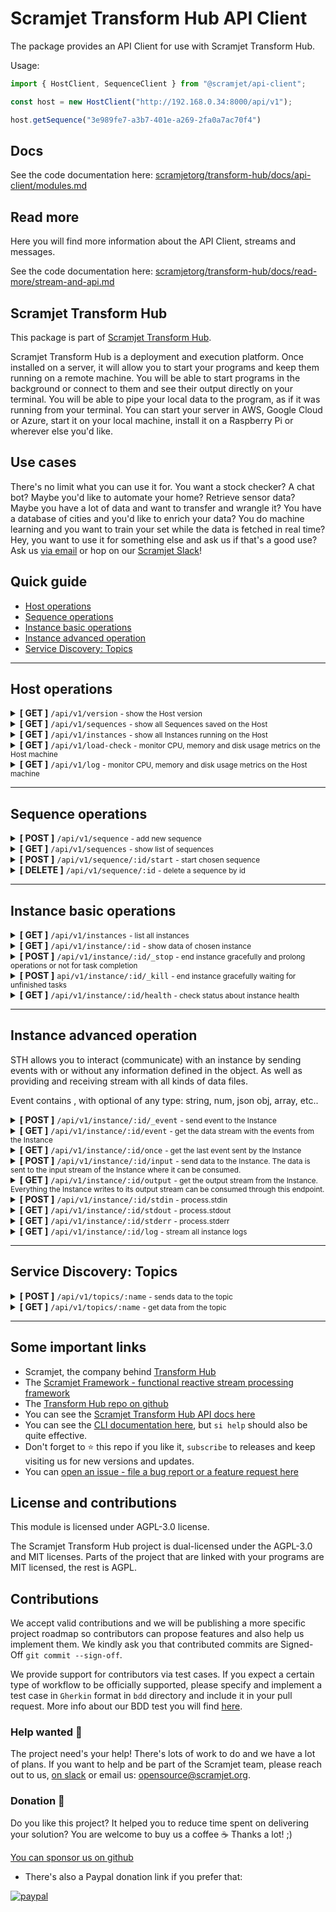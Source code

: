 # Scramjet Transform Hub API Client <!-- omit in toc -->

The package provides an API Client for use with Scramjet Transform Hub.

Usage:

```js
import { HostClient, SequenceClient } from "@scramjet/api-client";

const host = new HostClient("http://192.168.0.34:8000/api/v1");

host.getSequence("3e989fe7-a3b7-401e-a269-2fa0a7ac70f4")
```

## Docs

See the code documentation here: [scramjetorg/transform-hub/docs/api-client/modules.md](https://github.com/scramjetorg/transform-hub/tree/HEAD/docs/api-client/modules.md)

## Read more

Here you will find more information about the API Client, streams and messages.

See the code documentation here: [scramjetorg/transform-hub/docs/read-more/stream-and-api.md](https://github.com/scramjetorg/transform-hub/tree/HEAD/docs/read-more/stream-and-api.md)

## Scramjet Transform Hub

This package is part of [Scramjet Transform Hub](https://www.npmjs.org/package/@scramjet/sth).

Scramjet Transform Hub is a deployment and execution platform. Once installed on a server, it will allow you to start your programs and keep them running on a remote machine. You will be able to start programs in the background or connect to them and see their output directly on your terminal. You will be able to pipe your local data to the program, as if it was running from your terminal. You can start your server in AWS, Google Cloud or Azure, start it on your local machine, install it on a Raspberry Pi or wherever else you'd like.

## Use cases

There's no limit what you can use it for. You want a stock checker? A chat bot? Maybe you'd like to automate your home? Retrieve sensor data? Maybe you have a lot of data and want to transfer and wrangle it? You have a database of cities and you'd like to enrich your data? You do machine learning and you want to train your set while the data is fetched in real time? Hey, you want to use it for something else and ask us if that's a good use? Ask us [via email](mailto:get@scramjet.org) or hop on our [Scramjet Slack](https://join.slack.com/t/scramjetframework/shared_invite/enQtODg2MDIyMTQ5MzUxLTVlNTIwMmFlYWU0YTg2ZTg1YmFiOTZkZTdhNzNmNjE2ZmQ3ZWQzZjI5MGQyZDAyOWM2NDc5YzdmZGQzNGI3YTU)!


## Quick guide

- [Host operations](https://github.com/scramjetorg/transform-hub/tree/HEAD/packages/api-client/#host-operations)
- [Sequence operations](https://github.com/scramjetorg/transform-hub/tree/HEAD/packages/api-client/#sequence-operations)
- [Instance basic operations](https://github.com/scramjetorg/transform-hub/tree/HEAD/packages/api-client/#instance-basic-operations)
- [Instance advanced operation](https://github.com/scramjetorg/transform-hub/tree/HEAD/packages/api-client/#instance-advanced-operation)
- [Service Discovery: Topics](https://github.com/scramjetorg/transform-hub/tree/HEAD/packages/api-client/#service-discovery-topics)

___

## Host operations

<details>
<summary>
    <strong>[ GET ]</strong>  <code>/api/v1/version</code> <small>- show the Host version</small>
</summary>

<br> <strong>**Parameters**</strong>

No parameters

<strong>Responses</strong>

<small>Successful operation code: **200**</small>

```json
{ "version" : "0.12.2" }
```

</details>

<details>
<summary>
    <strong>[ GET ]</strong>  <code>/api/v1/sequences</code> <small>- show all Sequences saved on the Host</small>
</summary>

<br> <strong>**Parameters**</strong>

No parameters

<strong>Responses</strong>

<small>Successful operation code: **200**</small>

```json
[
  {
    "instances": [], // a list of all running Instances of this Sequence
    "id": "eea8bc33-440f-4a17-8931-eb22a17d5d56", // Sequence ID
    "config": {
      "container": {
        "image": "scramjetorg/runner:0.12.2",
        "maxMem": 512,
        "exposePortsRange": [
          30000,
          32767
        ],
        "hostIp": "0.0.0.0"
      },
      "name": "@scramjet/hello-alice-out",
      "version": "0.12.2",
      "engines": {
        "node": ">=10"
      },
      "config": {},
      "sequencePath": "index", // a path to file with a main function
      "packageVolumeId": "eea8bc33-440f-4a17-8931-eb22a17d5d56"
    }
  },
  {
    "instances": [
      "02381acf-cb16-4cff-aa9b-f22f04ada94f"
    ],
    "id": "3ec02b93-4ca9-4d23-baab-048dab5ffda4",
    "config": {
      "container": {
        "image": "scramjetorg/runner:0.12.2",
        "maxMem": 512,
        "exposePortsRange": [
          30000,
          32767
        ],
        "hostIp": "0.0.0.0"
      },
      "name": "@scramjet/checksum-sequence",
      "version": "0.12.2",
      "engines": {},
      "config": {},
      "sequencePath": "index.js",
      "packageVolumeId": "3ec02b93-4ca9-4d23-baab-048dab5ffda4"
    }
  }
]
```

</details>

<details>
<summary>
    <strong>[ GET ]</strong>  <code>/api/v1/instances</code> <small>- show all Instances running on the Host</small>
</summary>

<br> <strong>**Parameters**</strong>

No parameters

<strong>Responses</strong>

<small>Successful operation code: **200**</small>

```json
[
  {
    "id": "02381acf-cb16-4cff-aa9b-f22f04ada94f", // Instance ID
    "sequence": "3ec02b93-4ca9-4d23-baab-048dab5ffda4" // Sequence ID
  },
  {
    "id": "ab0272d8-c9b0-43f7-9e7e-bcac9ec0f21f",
    "sequence": "e4ca555c-ced1-4a13-b531-f43016eaf4ed"
  }
]
```

</details>

<details>
<summary>
    <strong>[ GET ]</strong>  <code>/api/v1/load-check</code> <small>- monitor CPU, memory and disk usage metrics on the Host machine</small>
</summary>

<br> <strong>**Parameters**</strong>

No parameters

<strong>Responses</strong>

<small>Successful operation code: **200**</small>

```json
{
  "avgLoad": 0.08,
  "currentLoad": 5.190776257704936,
  "memFree": 4634816512,
  "memUsed": 8050364416,
  "fsSize": [
    {
      "fs": "/dev/sda1",
      "type": "ext4",
      "size": 20838993920,
      "used": 14939455488,
      "available": 5882761216,
      "use": 71.75,
      "mount": "/"
    },
    {
      "fs": "/dev/sda15",
      "type": "vfat",
      "size": 109422592,
      "used": 9621504,
      "available": 99801088,
      "use": 8.79,
      "mount": "/boot/efi"
    }
  ]
}

```

</details>

<details>
<summary>
    <strong>[ GET ]</strong>  <code>/api/v1/log</code> <small>- monitor CPU, memory and disk usage metrics on the Host machine</small>
</summary>

<br> <strong>**Parameters**</strong>

No parameters

<strong>Responses</strong>

<small>Content-type: application/octet-stream</small>

<small>Successful operation code: **200**</small>

```bash
2021-11-19T16:04:47.094Z log (object:Host) Host main called.
2021-11-19T16:04:47.100Z info (object:SocketServer) Server on: /tmp/scramjet-socket-server-path
2021-11-19T16:04:47.104Z info (object:Host) API listening on: 127.0.0.1:8000
2021-11-19T16:05:08.228Z info (object:Host) New sequence incoming...
2021-11-19T16:05:08.229Z log (object:LifecycleDockerAdapterSequence) Docker sequence adapter init.
2021-11-19T16:05:08.229Z log (object:DockerodeDockerHelper) Checking image scramjetorg/pre-runner:0.12.2
2021-11-19T16:05:12.234Z info (object:LifecycleDockerAdapterSequence) Docker sequence adapter done.
2021-11-19T16:05:12.246Z log (object:LifecycleDockerAdapterSequence) Volume created. Id:  c50fe4d3-89cc-4685-a82a-16cbc744733d
2021-11-19T16:05:12.246Z log (object:LifecycleDockerAdapterSequence) Starting PreRunner { image: 'scramjetorg/pre-runner:0.12.2', maxMem: 128 }
2021-11-19T16:05:13.536Z log (object:DockerodeDockerHelper) Checking image scramjetorg/runner:0.12.2
2021-11-19T16:05:16.670Z info (object:SequenceStore) New sequence added: c50fe4d3-89cc-4685-a82a-16cbc744733d
2021-11-19T16:05:16.672Z info (object:Host) Sequence identified: {
  container: {
    image: 'scramjetorg/runner:0.12.2',
    maxMem: 512,
    exposePortsRange: [ 30000, 32767 ],
    hostIp: '0.0.0.0'
  },
  name: '@scramjet/multi-outputs',
  version: '0.12.2',
  engines: {},
  config: {},
  sequencePath: 'index.js',
  packageVolumeId: 'c50fe4d3-89cc-4685-a82a-16cbc744733d'
}
2021-11-19T16:05:16.691Z debug (object:Host) Request date: 2021-11-19T16:05:08.239Z, method: POST, url: /api/v1/sequence, status: 202
```

</details>

___

## Sequence operations

<details>
<summary>
    <strong>[ POST ]</strong> <code>/api/v1/sequence</code> <small>- add new sequence</small>
</summary>

<br><strong>**Parameters**</strong>

| Name      | Description                         | Type   | Required |
| --------- | ----------------------------------- | ------ | -------- |
| file      | compressed package in tar.gz format | binary | yes      |
| appConfig | additional package.json config file | json   | no       |

<strong>Responses</strong>

<small>Status: 202 Accepted</small>

```json
{
  "id": "2c3068e5-7c74-45bb-a017-1979c41fc6d0" // sequence id
}
```

</details>

<details>
<summary>
    <strong>[ GET ]</strong>  <code>/api/v1/sequences</code> <small>- show list of sequences</small>
</summary>

<br> <strong>**Parameters**</strong>

No parameters

<strong>Responses</strong>

<small>Successful operation code: **200**</small>

```json
[
  {
    "instances": [
      "742d2713-7ab6-4cde-82f3-a7beabdd4e98"       // list of sequence instances
    ],
    "id": "bdef63db-d3a0-45c8-85db-e94ebb96097f",  // sequence id
    "config": {
      "container": {
        "image": "scramjetorg/runner:0.12.2",
        "maxMem": 512
      },
      "name": "@scramjet/transform-hub",
      "version": "0.12.2",
      "engines": {},
      "config": {},
      "sequencePath": "index.js",
      "packageVolumeId": "bdef63db-d3a0-45c8-85db-e94ebb96097f"
    }
  }
]
```

</details>

<details>
<summary>
    <strong>[ POST ]</strong> <code>/api/v1/sequence/:id/start</code> <small>- start chosen sequence</small>
</summary>

<br> <strong>**Parameters**</strong>

| Name      | Description                                           | Type | Required |
| --------- | ----------------------------------------------------- | ---- | -------- |
| appConfig | additional package.json config file                   | json | no       |
| args      | additional arguments that instance should starts with | json | no       |

<strong>Responses</strong>

<small>Successful operation code: **200**</small>

```json
{
  "id": "681c856e-dfa4-46a1-951d-47b27345552e"
}
```

</details>

<details>
<summary>
    <strong>[ DELETE ]</strong> <code>/api/v1/sequence/:id</code> <small>- delete a sequence by id</small>
</summary>

<br> <strong>**Parameters**</strong>

No parameters

<strong>Responses</strong>

<small>*Status*: 200 Success</small>

```json
{
  "id": "2c3068e5-7c74-45bb-a017-1979c41fc6d0"
}
```

<small>*Status*: 409 Conflict - the instance is still running</small>

```json
{
  "error": "Can't remove sequence in use."
}
```

</details>

___

## Instance basic operations

<details>
<summary>
    <strong>[ GET ]</strong> <code>/api/v1/instances</code> <small>- list all instances</small>
</summary>

<br> <strong>**Parameters**</strong>

No parameters

<strong>Responses</strong>

<small>Successful operation code: **200**</small>

```json
[
  {
    "id": "742d2713-7ab6-4cde-82f3-a7beabdd4e98",
    "sequence": "bdef63db-d3a0-45c8-85db-e94ebb96097f"
  },
  {
    "id": "681c856e-dfa4-46a1-951d-47b27345552e",
    "sequence": "bdef63db-d3a0-45c8-85db-e94ebb96097f"
  },
  {
    "id": "21f787ed-6b9e-4e9f-828e-afe428d84833",
    "sequence": "bdef63db-d3a0-45c8-85db-e94ebb96097f"
  }
]
```

</details>

<details>
<summary>
    <strong>[ GET ]</strong> <code>/api/v1/instance/:id</code> <small>- show data of chosen instance</small>
</summary>

<br> <strong>**Parameters**</strong>

No parameters

<strong>Responses</strong>

<small>*Status*: 200 Accepted</small>

```json
{
  "created": "2021-10-29T16:08:36.524Z",
  "started": "2021-10-29T16:08:38.701Z",
  "sequenceId": "b0c02fdc-b05f-4f26-9d68-43a702eb7b44"
}
```

<small>*Status*: 404 Not Found</small>  <small>- when the Instance is not found, for example: the Instance was already stopped.</small>

</details>

<details>
<summary>
    <strong>[ POST ]</strong> <code>/api/v1/instance/:id/_stop</code> <small>- end instance gracefully and prolong operations or not for task completion​</small>
</summary>

<br> <strong>**Parameters**</strong>

| Name             | Description                                                                     | Type    | Required |
| ---------------- | ------------------------------------------------------------------------------- | ------- | -------- |
| timeout          | The number of milliseconds before the Instance will be killed. Default: 7000ms. | number  | no       |
| canCallKeepalive | If set to true, the instance will prolong the running. Default: false.          | boolean | no       |

<strong>Responses</strong>

<small>Successful operation code: **200**</small>

```json
{
   "code": 0,
   "type": "string",
   "message": "string"
}
```

</details>

<details>
<summary>
    <strong>[ POST ]</strong>  <code>api/v1/instance/:id/_kill</code> <small>- end instance gracefully waiting for unfinished tasks</small>
</summary>

<br> <strong>**Parameters**</strong>

No parameters

<strong>Responses</strong>

<small>*Status*: 202 Accepted</small>

```text
No body returned
```

</details>

<details>
<summary>
    <strong>[ GET ]</strong>  <code>/api/v1/instance/:id/health</code> <small>- check status about instance health</small>
</summary>

<br> <strong>**Parameters**</strong>

No parameters

<strong>Responses</strong>

<small>Successful operation code: **200**</small>

```json
{
  "cpuTotalUsage": 529325247,
  "healthy": true,
  "limit": 536870912,
  "memoryMaxUsage": 16117760,
  "memoryUsage": 14155776,
  "networkRx": 1086,
  "networkTx": 0,
  "containerId": "1c993c4ff774fac06185aa9554cf40c23b03e1479a7e0d14827708161b08ae51"
}
```

</details>

___

## Instance advanced operation

STH allows you to interact (communicate) with an instance by sending events with or without any information defined in the object​. As well as providing and receiving stream with all kinds of data files.

Event contains <eventName>, <handler> with optional <message> of any type: string, num, json obj, array, etc..

<details>
<summary>
    <strong>[ POST ]</strong>  <code>/api/v1/instance/:id/_event</code> <small>- send event to the Instance</small>
</summary>

<br> <strong>**Parameters**</strong>

| Name        | Type     | Description                  | Required |
| :---------- | :------- | ---------------------------- | -------- |
| `eventName` | `string` | Name of an event             | true     |
| `message`   | `string` | JSON formatted event payload | false    |

<strong>Responses</strong>

<small>Content-type: application/octet-stream</small>

</details>

<details>
<summary>
    <strong>[ GET ]</strong>  <code>/api/v1/instance/:id/event</code> <small>- get the data stream with the events from the Instance</small>
</summary>

<br> <strong>**Parameters**</strong>

No parameters

<strong>Responses</strong>

<small>Content-type: application/octet-stream</small>

</details>

<details>
<summary>
    <strong>[ GET ]</strong>  <code>/api/v1/instance/:id/once</code> <small>- get the last event sent by the Instance</small>
</summary>
<!-- ToDo: think about the name -->
<br> <strong>**Parameters**</strong>

No parameters

<strong>Responses</strong>

<small>Content-type: application/octet-stream</small>

</details>

<details>
<summary>
    <strong>[ POST ]</strong>  <code>/api/v1/instance/:id/input</code> <small>- send data to the Instance. The data is sent to the input stream of the Instance where it can be consumed.</small>
</summary>

<br> <strong>**Parameters**</strong>

No parameters

<strong>Responses</strong>

<small>Successful operation code: **200**</small>

<small>Operation code: **406 Not Acceptable**</small> <small>- with an error message "Input provided in other way." This status code is returned when the Instance expects the input to be provided from the Topic API.</small>

</details>

<details>
<summary>
    <strong>[ GET ]</strong>  <code>/api/v1/instance/:id/output</code> <small>- get the output stream from the Instance. Everything the Instance writes to its output stream can be consumed through this endpoint.</small>
</summary>

<br> <strong>**Parameters**</strong>

No parameters

<strong>Responses</strong>

<small>Content-type: application/octet-stream</small>

</details>

<details>
<summary>
    <strong>[ POST ]</strong>  <code>/api/v1/instance/:id/stdin​</code> <small>- process.stdin</small>
</summary>

<br> <strong>**Parameters**</strong>

No parameters

<strong>Responses</strong>

<small>Successful operation code: **200**</small>

</details>

<details>
<summary>
    <strong>[ GET ]</strong>  <code>/api/v1/instance/:id/stdout</code> <small>- process.stdout</small>
</summary>

<br> <strong>**Parameters**</strong>

No parameters

<strong>Responses</strong>

<small>Content-type: application/octet-stream</small>

</details>

<details>
<summary>
    <strong>[ GET ]</strong>  <code>/api/v1/instance/:id/stderr</code> <small>- process.stderr</small>
</summary>

<br> <strong>**Parameters**</strong>

No parameters

<strong>Responses</strong>

<small>Content-type: application/octet-stream</small>

</details>

<details>
<summary>
    <strong>[ GET ]</strong>  <code>/api/v1/instance/:id/log</code> <small>- stream all instance logs</small>
</summary>

<br> <strong>**Parameters**</strong>

No parameters

<strong>Responses</strong>

<small>Content-type: application/octet-stream</small>

<small>Successful operation code: **200**</small>

```bash
2021-11-19T16:12:22.948Z log (Sequence) 42
2021-11-19T16:12:23.949Z log (Sequence) 41
2021-11-19T16:12:24.950Z log (Sequence) 40
2021-11-19T16:12:25.951Z log (Sequence) 39
2021-11-19T16:12:26.952Z log (Sequence) 38
2021-11-19T16:12:27.952Z log (Sequence) 37
2021-11-19T16:12:28.953Z log (Sequence) 36
2021-11-19T16:12:29.953Z log (Sequence) 35
```

</details>

___

## Service Discovery: Topics

<details>
<summary>
    <strong>[ POST ]</strong>  <code>/api/v1/topics/:name​</code> <small>- sends data to the topic</small>
</summary>

<small>If a given topic does not exist, Transform-Hub creates it and stores the sent data in the newly created topic. The data is stored in the topic until the data is not consumed (either by the Topic API or by the Instances subscribing to this topic).​</small>
<br> <strong>**Parameters**</strong>

No parameters

<strong>Request Headers</strong>

<small>"x-end-stream"</small> <small>- close topic stream [optional, boolean]. If x-end-stream header value is true, the topic stream is closed after processing this request. The default value is false. </small>

<small>"content-type"</small> <small>-specify stream content type [optional, boolean]. The content-type header specifies data type of this topic.
The recognized values are: text/x-ndjson, application/x-ndjson, application/x-ndjson, text/plain, application/octet-stream. The default value is application/x-ndjson.​ </small>

<strong>Responses</strong>

<small>Successful operation code: **200**</small> <small>- when data to topic is sent with the header indicating the end of data</small>
<br> <small>Successful operation code: **202**</small> <small>- when data to topic is sent without the header indicating the end of data (default)</small>

</details>

<details>
<summary>
    <strong>[ GET ]</strong>  <code>/api/v1/topics/:name​</code> <small>- get data from the topic</small>
</summary>

<small>If a given topic does not exist, Transform-Hub creates it and returns a new stream. When the data are sent to the topic they are written to the returned stream.</small>
<br> <strong>**Parameters**</strong>

No parameters

<strong>Responses</strong>

<small>Topic data stream.</small>

<small>Successful operation code: **200**</small>

```json
{
  "source": "Twitter",
  "id": "850006245121695778",
  "content": "Natural wetlands make up ~30% of global total CH4 emissions",
  "user": {
    "id": 1234994945,
    "name": "Climate Change Conference",
    "screen_name": "Climate Change",
  }
}
```

</details>

___

## Some important links

* Scramjet, the company behind [Transform Hub](https://scramjet.org)
* The [Scramjet Framework - functional reactive stream processing framework](https://framework.scramjet.org)
* The [Transform Hub repo on github](https://github.com/scramjetorg/transform-hub)
* You can see the [Scramjet Transform Hub API docs here](https://github.com/scramjetorg/transform-hub/tree/release/0.12/docs/development-guide/stream-and-api.md)
* You can see the [CLI documentation here](https://github.com/scramjetorg/transform-hub/tree/main/packages/cli/README.md), but `si help` should also be quite effective.
* Don't forget to :star: this repo if you like it, `subscribe` to releases and keep visiting us for new versions and updates.
* You can [open an issue - file a bug report or a feature request here](https://github.com/scramjetorg/transform-hub/issues/new/choose)

## License and contributions

This module is licensed under AGPL-3.0 license.

The Scramjet Transform Hub project is dual-licensed under the AGPL-3.0 and MIT licenses. Parts of the project that are linked with your programs are MIT licensed, the rest is AGPL.

## Contributions

We accept valid contributions and we will be publishing a more specific project roadmap so contributors can propose features and also help us implement them. We kindly ask you that contributed commits are Signed-Off `git commit --sign-off`.

We provide support for contributors via test cases. If you expect a certain type of workflow to be officially supported, please specify and implement a test case in `Gherkin` format in `bdd` directory and include it in your pull request. More info about our BDD test you will find [here](https://github.com/scramjetorg/transform-hub/tree/HEAD/bdd/README.md).

### Help wanted :information_desk_person:

The project need's your help! There's lots of work to do and we have a lot of plans. If you want to help and be part of the Scramjet team, please reach out to us, [on slack](https://join.slack.com/t/scramjetframework/shared_invite/zt-bb16pluv-XlICrq5Khuhbq5beenP2Fg) or email us: [opensource@scramjet.org](mailto:opensource@scramjet.org).

### Donation :money_with_wings:

Do you like this project? It helped you to reduce time spent on delivering your solution? You are welcome to buy us a coffee :coffee: Thanks a lot! ;)

[You can sponsor us on github](https://github.com/sponsors/scramjetorg)

* There's also a Paypal donation link if you prefer that:

[![paypal](https://www.paypalobjects.com/en_US/i/btn/btn_donateCC_LG.gif)](https://www.paypal.com/cgi-bin/webscr?cmd=_s-xclick&hosted_button_id=7F7V65C43EBMW)



